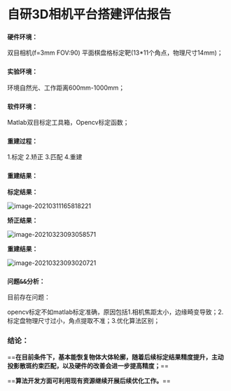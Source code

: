 # 自研3D相机平台搭建评估报告

### `硬件环境：`

双目相机(f=3mm FOV:90)     平面棋盘格标定靶(13*11个角点，物理尺寸14mm)；

### `实验环境：`

环境自然光、工作距离600mm-1000mm；

### `软件环境：`

Matlab双目标定工具箱，Opencv标定函数；

### `重建过程：`

1.标定 2.矫正 3.匹配 4.重建

###  `重建结果：`  

 **标定结果：**   

​     <img src="file:///home/guoxiaofan/Desktop/glider_record/%E5%B7%A5%E4%BD%9C%E5%AE%89%E6%8E%92%E4%B8%8E%E8%AE%B0%E5%BD%95/%E5%9F%BA%E4%BA%8E%E6%95%A3%E6%96%91%E5%8F%8C%E7%9B%AE%E4%B8%89%E7%BB%B4%E7%B3%BB%E7%BB%9F%E5%BC%80%E5%8F%91.assets/image-20210311165818221.png?lastModify=1616463226" alt="image-20210311165818221"  />   

**矫正结果：**

<img src="file:///home/guoxiaofan/Desktop/glider_record/%E5%B7%A5%E4%BD%9C%E5%AE%89%E6%8E%92%E4%B8%8E%E8%AE%B0%E5%BD%95/%E5%9F%BA%E4%BA%8E%E6%95%A3%E6%96%91%E5%8F%8C%E7%9B%AE%E4%B8%89%E7%BB%B4%E7%B3%BB%E7%BB%9F%E5%BC%80%E5%8F%91.assets/image-20210323093058571.png?lastModify=1616463226" alt="image-20210323093058571"  />            

**重建结果：**

![image-20210323093020721](file:///home/guoxiaofan/Desktop/glider_record/%E5%B7%A5%E4%BD%9C%E5%AE%89%E6%8E%92%E4%B8%8E%E8%AE%B0%E5%BD%95/%E5%9F%BA%E4%BA%8E%E6%95%A3%E6%96%91%E5%8F%8C%E7%9B%AE%E4%B8%89%E7%BB%B4%E7%B3%BB%E7%BB%9F%E5%BC%80%E5%8F%91.assets/image-20210323093020721.png?lastModify=1616463226?lastModify=1616466012)



### `问题&&分析：`  

目前存在问题：

opencv标定不如matlab标定准确，原因包括1.相机焦距太小，边缘畸变导致；2.标定盘物理尺寸过小，角点提取不准；3.优化算法区别；



### 结论：

==**在目前条件下，基本能恢复物体大体轮廓，随着后续标定结果精度提升，主动投影散斑约束匹配，以及硬件的改善会进一步提高精度；**==

==**算法开发方面可利用现有资源继续开展后续优化工作。**==

